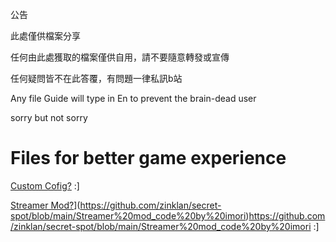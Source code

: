 公告

此處僅供檔案分享

任何由此處獲取的檔案僅供自用，請不要隨意轉發或宣傳

任何疑問皆不在此答覆，有問題一律私訊b站

Any file Guide will type in En to prevent the brain-dead user

sorry but not sorry





# Files for better game experience

[Custom Cofig?]([https://github.com/zweek/TF2SR-Menu-Mod/blob/main/contribute.md](https://github.com/zinklan/secret-spot/blob/main/Custom%20config%20for%20better%20display)https://github.com/zinklan/secret-spot/blob/main/Custom%20config%20for%20better%20display) :]

[Streamer Mod?]([https://github.com/zweek/TF2SR-Menu-Mod/blob/main/contribute.md)](https://github.com/zinklan/secret-spot/blob/main/Streamer%20mod_code%20by%20imori)https://github.com/zinklan/secret-spot/blob/main/Streamer%20mod_code%20by%20imori :]
